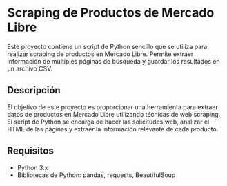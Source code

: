 # Scraping de Productos de Mercado Libre

Este proyecto contiene un script de Python sencillo que se utiliza para realizar scraping de productos en Mercado Libre. Permite extraer información de múltiples páginas de búsqueda y guardar los resultados en un archivo CSV.

## Descripción

El objetivo de este proyecto es proporcionar una herramienta para extraer datos de productos en Mercado Libre utilizando técnicas de web scraping. El script de Python se encarga de hacer las solicitudes web, analizar el HTML de las páginas y extraer la información relevante de cada producto.

## Requisitos

- Python 3.x
- Bibliotecas de Python: pandas, requests, BeautifulSoup
